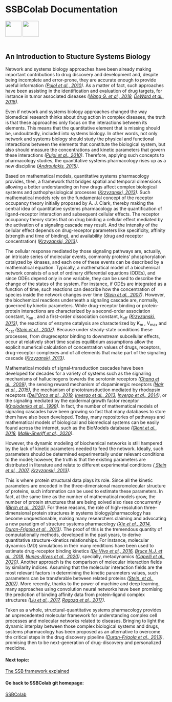 # SSBColab Documentation
<img src="https://upload.wikimedia.org/wikipedia/de/thumb/8/8b/J%C3%BClich_fz_logo.svg/800px-J%C3%BClich_fz_logo.svg.png" height="50"><span>              </span><img src="https://www.fzi.de/fileadmin/user_upload/HBP_Primary_RGB_BlackText_Kopie.png" height="50">
<br>
<br>

## An Introduction to Stucture Systems Biology

Network and systems biology approaches have been already making important contributions to drug discovery and development and, despite being incomplete and error-prone, they are accurate enough to provide useful information *([Pujol et al., 2010](https://doi.org/10.1016/j.tips.2009.11.006))*. As a matter of fact, such approaches have been assisting in the identification and evaluation of drug targets, for instance in tumor associated diseases *([Wang G. et al., 2018](https://doi.org/10.1007/978-1-4939-7456-6_11), [DeWard et al., 2018](https://doi.org/10.1007/978-1-4939-7493-1_13))*.

Even if network and systems biology approaches changed the way biomedical research thinks about drug action in complex diseases, the truth is that these approaches only focus on the interactions between its elements. This means that the quantitative element that is missing should be, undoubtedly, included into systems biology. In other words, not only network and systems biology should study the physical and functional interactions between the elements that constitute the biological system, but also should measure the concentrations and kinetic parameters that govern these interactions *([Pujol et al., 2010](https://doi.org/10.1016/j.tips.2009.11.006))*. Therefore, applying such concepts to pharmacology studies, the quantitative systems pharmacology rises up as a new discipline *([Androulakis, 2015](https://doi.org/10.1002/wsbm.1294))*.

Based on mathematical models, quantitative systems pharmacology provides, then, a framework that bridges spatial and temporal dimensions allowing a better understanding on how drugs affect complex biological systems and pathophysiological processes *([Krzyzanski, 2013](https://doi.org/10.1038/psp.2013.15))*. Such mathematical models rely on the fundamental concept of the receptor occupancy theory initially proposed by A. J. Clark, thereby making the central idea of quantitative systems pharmacology as the quantification of ligand-receptor interaction and subsequent cellular effects. The receptor occupancy theory states that on drug binding a cellular effect mediated by the activation of a signaling cascade may result. And the intensity of the cellular effect depends on drug-receptor parameters like specificity, affinity (strength and time of binding), and availability (drug and receptor concentration) *([Krzyzanski, 2013](https://doi.org/10.1038/psp.2013.15))*.

The cellular response mediated by those signaling pathways are, actually, an intricate series of molecular events, commonly proteins’ phosphorylation catalyzed by kinases, and each one of these events can be described by a mathematical equation. Typically, a mathematical model of a biochemical network consists of a set of ordinary differential equations (ODEs), and since ODEs depend only in one variable, they can be used to describe the change of the states of the system. For instance, if ODEs are integrated as a function of time, such reactions can describe how the concentration of species inside the network changes over time *([Stein et al., 2007](https://doi.org/10.1016/j.sbi.2007.03.014))*. However, the biochemical reactions underneath a signaling cascade are, normally, governed by kinetic parameters. While drug-receptor binding or protein-protein interactions are characterized by a second-order association constant, k<sub>on</sub> , and a first-order dissociation constant, k<sub>off</sub> *([Krzyzanski, 2013](https://doi.org/10.1038/psp.2013.15))*, the reactions of enzyme catalysis are characterized by K<sub>m</sub> , V<sub>max</sub> and K<sub>cat</sub> *([Stein et al., 2007](https://doi.org/10.1016/j.sbi.2007.03.014))*. Because under steady-state conditions these processes, from drugreceptor binding to downstream subcellular effects, occur at relatively short time scales equilibrium assumptions allow the explicit numerical calculation of concentration values of drugs, receptors, drug-receptor complexes and of all elements that make part of the signaling cascade *([Krzyzanski, 2013](https://doi.org/10.1038/psp.2013.15))*.

Mathematical models of signal-transduction cascades have been developed for decades for a variety of systems such as the signaling mechanisms of hallucinogens towards the serotonin receptors *([Chang et al., 2009](https://dx.doi.org/10.1016%2Fj.neuropharm.2008.07.049))*, the sensing reward mechanism of dopaminergic receptors *([Nair et al., 2015](https://dx.doi.org/10.1523%2FJNEUROSCI.0730-15.2015))*, the mechanism of phototransduction mediated by rhodopsin receptors *([Dell'Orco et al., 2019](https://doi.org/10.1039/B908123B), [Invergo et al., 2013](https://doi.org/10.1186/1478-811X-11-36), [Invergo et al., 2014](https://doi.org/10.1039/C3MB70584F))*, or the signaling mediated by the epidermal growth factor receptor *([Kholodenko et al., 1999](https://doi.org/10.1074/jbc.274.42.30169))*. In fact, the number of mathematical models of signaling cascades have been growing so fast that many databases to store them have also been developed. Today, many repositories of pathways and mathematical models of biological and biomedical systems can be easily found across the internet, such as the BioModels database *([Glont et al., 2018](https://doi.org/10.1093/nar/gkx1023), [Malik-Sheriff et al., 2020](https://doi.org/10.1093/nar/gkz1055))*.

However, the dynamic modeling of biochemical networks is still hampered by the lack of kinetic parameters needed to feed the network. Ideally, such parameters should be determined experimentally under relevant conditions to the model; however, the truth is that the existing parameters are distributed in literature and relate to different experimental conditions *([ Stein et al., 2007](https://doi.org/10.1016/j.sbi.2007.03.014), [Krzyzanski, 2013](https://doi.org/10.1038/psp.2013.15))*.

This is where protein structural data plays its role. Since all the kinetic parameters are encoded in the three-dimensional macromolecular structure of proteins, such information can be used to estimate these parameters. In fact, at the same time as the number of mathematical models grow, the number of protein structures that are being solved also rises concurrently *([Birch et al., 2020](https://doi.org/10.3390/biology9110401))*. For these reasons, the role of high-resolution three-dimensional protein structures in systems biology/pharmacology has become unquestionable, making many researchers claiming and advocating a new paradigm of structure systems pharmacology *([Xie et al., 2014](https://dx.doi.org/10.1371%2Fjournal.pcbi.1003554), [Duran-Frigola et al., 2013](https://doi.org/10.1016/j.chembiol.2013.03.004))*. The proof of this is the tremendous quantity of computationally methods, developed in the past years, to derive quantitative structure-kinetics relationships. For instance, molecular dynamics (MD) simulations in their many renditions have been used to estimate drug-receptor binding kinetics *([De Vivo et al., 2016](https://doi.org/10.1021/acs.jmedchem.5b01684), [Bruce N.J. et al., 2018](https://doi.org/10.1016/j.sbi.2017.10.001), [Nunes-Alves et al., 2020](https://doi.org/10.1016/j.sbi.2020.06.022))*, specially, metadynamics *([Capelli et al., 2020](https://doi.org/10.1101/2020.03.30.015396))*. Another approach is the comparison of molecular interaction fields by similarity indices. Assuming that the molecular interaction fields are the most relevant factors in determining the kinetic parameters values, such parameters can be transferable between related proteins *([Stein, et al., 2007](https://doi.org/10.1016/j.sbi.2007.03.014))*. More recently, thanks to the power of machine and deep learning, many approaches using convolution neural networks have been promising the prediction of binding affinity data from protein-ligand complex structures *([Liu et al., 2017](https://doi.org/10.1021/acs.accounts.6b00491), [Ragoza et al., 2017](https://doi.org/10.1021/acs.jcim.6b00740))*.

Taken as a whole, structural-quantitative systems pharmacology provides an unprecedented molecular framework for understanding complex cell processes and molecular networks related to diseases. Bringing to light the dynamic interplay between those complex biological systems and drugs, systems pharmacology has been proposed as an alternative to overcome the critical steps in the drug discovery pipeline *([Duran-Frigola et al., 2013](https://doi.org/10.1016/j.chembiol.2013.03.004))*, promising then to be next-generation of drug-discovery and personalized medicine.


#### Next topic: 
[The SSB framework explained](/docs/ssb_framework.md)

#### Go back to SSBColab git homepage:
[SSBColab ](https://github.com/rribeiro-dev/SSBColab-shared)
